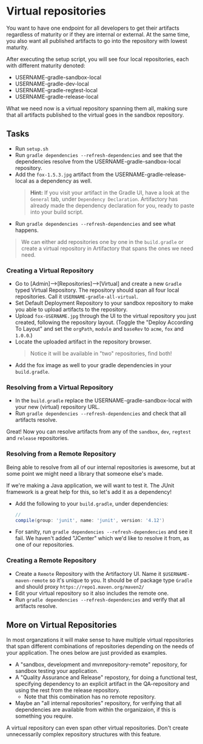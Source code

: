 # Virtual repositories

You want to have one endpoint for all developers to get their artifacts regardless of maturity or if they are internal or external.
At the same time, you also want all published artifacts to go into the repository with lowest maturity.

After executing the setup script, you will see four local repositories, each with different maturity denoted:

* USERNAME-gradle-sandbox-local
* USERNAME-gradle-dev-local
* USERNAME-gradle-regtest-local
* USERNAME-gradle-release-local

What we need now is a virtual repository spanning them all, making sure that all artifacts published to the virtual goes in the sandbox repository.

## Tasks

* Run `setup.sh`
* Run `gradle dependencies --refresh-dependencies` and see that the dependencies resolve from the
    USERNAME-gradle-sandbox-local repository.
* Add the `fox-1.5.3.jpg` artifact from the USERNAME-gradle-release-local as a dependency as well.
    > **Hint:** If you visit your artifact in the Gradle UI,
    > have a look at the `General` tab, under `Dependency Declaration`.
    > Artifactory has already made the dependency declaration for you,
    > ready to paste into your build script.
* Run `gradle dependencies --refresh-dependencies` and see what happens.

> We can either add repositories one by one in the `build.gradle` or
> create a virtual repository in Artifactory that spans the ones we need need.

### Creating a Virtual Repository

* Go to [Admin]-->[Repositories]-->[Virtual] and create a new `Gradle` typed Virtual Repository.
    The repository should span all four local repositories. Call it `USERNAME-gradle-all-virtual`.
* Set Default Deployment Repository to your sandbox repository to make you able to upload artifacts to the repository.
* Upload `fox-USERNAME.jpg` through the UI to the virtual repository you just created, following the repository layout. (Toggle the "Deploy According To Layout" and set the `orgPath`, `module` and `baseRev` to `acme`, `fox` and `1.0.0`.)
* Locate the uploaded artifact in the repository browser.
    > Notice it will be available in "two" repositories, find both!
* Add the fox image as well to your gradle dependencies in your `build.gradle`.

### Resolving from a Virtual Repository

* In the `build.gradle` replace the USERNAME-gradle-sandbox-local with your
    new (virtual) repository URL.
* Run `gradle dependencies --refresh-dependencies` and check that all artifacts resolve.

Great! Now you can resolve artifacts from any of the `sandbox`, `dev`, `regtest` and `release` repositories.

### Resolving from a Remote Repository

Being able to resolve from all of our internal repositories is awesome,
    but at some point we might need a library that someone else's made.

If we're making a Java application, we will want to test it.
    The JUnit framework is a great help for this, so let's add it as a dependency!

* Add the following to your `build.gradle`, under dependencies:

    ```groovy
    // 
    compile(group: 'junit', name: 'junit', version: '4.12')
    ```

* For sanity, run `gradle dependencies --refresh-dependencies` and see it fail.
    We haven't added "JCenter" which we'd like to resolve it from, as one of our repositories.

### Creating a Remote Repository

* Create a `Remote` Repository with the Artifactory UI. Name it `$USERNAME-maven-remote` so it's unique to you. It should be of package type `Gradle` and should proxy `https://repo1.maven.org/maven2/`
* Edit your virtual repository so it also includes the remote one.
* Run `gradle dependencies --refresh-dependencies` and verify that all artifacts resolve.

## More on Virtual Repositories

In most organzations it will make sense to have multiple virtual repositories that span
    different combinations of repositories depending on the needs of your application.
    The ones below are just provided as examples.

* A "sandbox, development and mvnrepository-remote" repository, for sandbox testing your application.
* A "Quality Assurance and Release" repostory, for doing a functional test,
    specifying dependency to an explicit artifact in the QA-repository and using the rest from
    the release repository.
  * Note that this combination has no remote repository.
* Maybe an "all internal repositories" repository, for verifying that all dependencies are available
    from within the organizaion, if this is something you require.

A virtual repository can even span other virtual repositories.
    Don't create unnecessarily complex repository structures with this feature.

